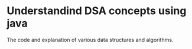 # Understandind DSA concepts using java
The code and explanation of various data structures and algorithms.
